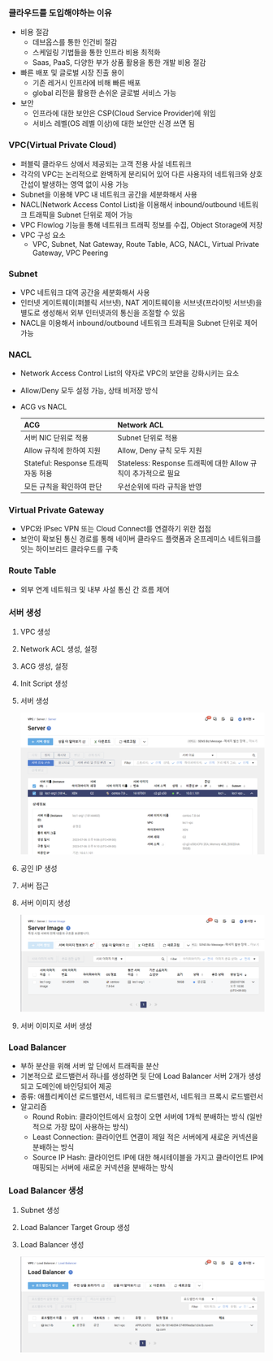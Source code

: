 ### 클라우드를 도입해야하는 이유

- 비용 절감
    - 데브옵스를 통한 인건비 절감
    - 스케일링 기법들을 통한 인프라 비용 최적화
    - Saas, PaaS, 다양한 부가 상품 활용을 통한 개발 비용 절감
- 빠른 배포 및 글로벌 시장 진출 용이
    - 기존 레거시 인프라에 비해 빠른 배포
    - global 리전을 활용한 손쉬운 글로벌 서비스 가능
- 보안
    - 인프라에 대한 보안은 CSP(Cloud Service Provider)에 위임
    - 서비스 레벨(OS 레벨 이상)에 대한 보안만 신경 쓰면 됨

### VPC(Virtual Private Cloud)

- 퍼블릭 클라우드 상에서 제공되는 고객 전용 사설 네트워크
- 각각의 VPC는 논리적으로 완벽하게 분리되어 있어 다른 사용자의 네트워크와 상호 간섭이 발생하는 영역 없이 사용 가능
- Subnet을 이용해 VPC 내 네트워크 공간을 세분화해서 사용
- NACL(Network Access Contol List)을 이용해서 inbound/outbound 네트워크 트래픽을 Subnet 단위로 제어 가능
- VPC Flowlog 기능을 통해 네트워크 트래픽 정보를 수집, Object Storage에 저장
- VPC 구성 요소
    - VPC, Subnet, Nat Gateway, Route Table, ACG, NACL, Virtual Private Gateway, VPC Peering

### Subnet

- VPC 네트워크 대역 공간을 세분화해서 사용
- 인터넷 게이트웨이(퍼블릭 서브넷), NAT 게이트웨이용 서브넷(프라이빗 서브넷)을 별도로 생성해서 외부 인터넷과의 통신을 조절할 수 있음
- NACL을 이용해서 inbound/outbound 네트워크 트래픽을 Subnet 단위로 제어 가능

### NACL

- Network Access Control List의 약자로 VPC의 보안을 강화시키는 요소
- Allow/Deny 모두 설정 가능, 상태 비저장 방식
- ACG vs NACL
    
    
    | ACG | Network ACL |
    | --- | --- |
    | 서버 NIC 단위로 적용 | Subnet 단위로 적용 |
    | Allow 규칙에 한하여 지원 | Allow, Deny 규칙 모두 지원 |
    | Stateful: Response 트래픽 자동 허용 | Stateless: Response 트래픽에 대한 Allow 규칙이 추가적으로 필요 |
    | 모든 규칙을 확인하여 판단 | 우선순위에 따라 규칙을 반영 |

### Virtual Private Gateway

- VPC와 IPsec VPN 또는 Cloud Connect를 연결하기 위한 접점
- 보안이 확보된 통신 경로를 통해 네이버 클라우드 플랫폼과 온프레미스 네트워크를 잇는 하이브리드 클라우드를 구축

### Route Table

- 외부 연계 네트워크 및 내부 사설 통신 간 흐름 제어

### 서버 생성

1. VPC 생성
2. Network ACL 생성, 설정
3. ACG 생성, 설정
4. Init Script 생성
5. 서버 생성
    
    ![Alt text](server.png)
    
6. 공인 IP 생성
7. 서버 접근
8. 서버 이미지 생성
    
    ![Alt text](server-image.png)
    
9. 서버 이미지로 서버 생성

### Load Balancer

- 부하 분산을 위해 서버 앞 단에서 트래픽을 분산
- 기본적으로 로드밸런서 하나를 생성하면 뒷 단에 Load Balancer 서버 2개가 생성되고 도메인에 바인딩되어 제공
- 종류: 애플리케이션 로드밸런서, 네트워크 로드밸런서, 네트워크 프록시 로드밸런서
- 알고리즘
    - Round Robin: 클라이언트에서 요청이 오면 서버에 1개씩 분배하는 방식 (일반적으로 가장 많이 사용하는 방식)
    - Least Connection: 클라이언트 연결이 제일 적은 서버에게 새로운 커넥션을 분배하는 방식
    - Source IP Hash: 클라이언트 IP에 대한 해시테이블을 가지고 클라이언트 IP에 매핑되는 서버에 새로운 커넥션을 분배하는 방식

### Load Balancer 생성

1. Subnet 생성
2. Load Balancer Target Group 생성
3. Load Balancer 생성
    
    ![Alt text](load-balancer.png)